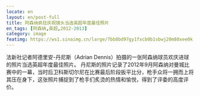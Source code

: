 ```yaml
---
locate: en
layout: en/post-full
title: 阿森纳疯狂庆祝镜头当选英超年度最佳照片
en_tags: [阿森纳,英超,2012-2013]
category: image
featimg: https://ws1.sinaimg.cn/large/7bb8bd97gy1fxcb0b1sbwj20m80xee0k.jpg
---
```


法新社记者阿德里安-丹尼斯（Adrian Dennis）拍摄的一张阿森纳球员欢庆进球的照片当选英超年度最佳照片。
丹尼斯的照片记录了2012年9月阿森纳对曼城比赛中的一幕，当时后卫科斯切尔尼在比赛最后阶段扳平比分，枪手众将一拥而上将其压在身下，这张照片捕捉到了枪手们炙烫的热情和愉悦，得到了评委的高度评价。